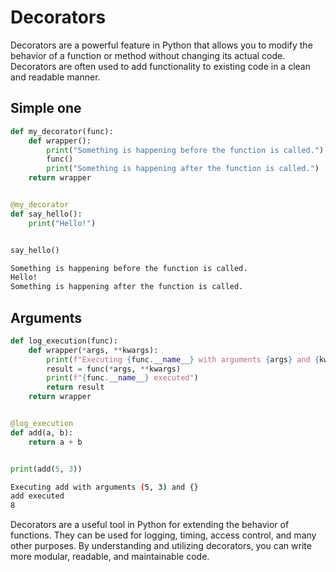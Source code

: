 # Decorators

Decorators are a powerful feature in Python that allows you to modify the behavior of a function or method without changing its actual code. Decorators are often used to add functionality to existing code in a clean and readable manner.

## Simple one

```py
def my_decorator(func):
    def wrapper():
        print("Something is happening before the function is called.")
        func()
        print("Something is happening after the function is called.")
    return wrapper


@my_decorator
def say_hello():
    print("Hello!")


say_hello()
```

```sh
Something is happening before the function is called.
Hello!
Something is happening after the function is called.
```

## Arguments

```py
def log_execution(func):
    def wrapper(*args, **kwargs):
        print(f"Executing {func.__name__} with arguments {args} and {kwargs}")
        result = func(*args, **kwargs)
        print(f"{func.__name__} executed")
        return result
    return wrapper


@log_execution
def add(a, b):
    return a + b


print(add(5, 3))
```

```sh
Executing add with arguments (5, 3) and {}
add executed
8
```

Decorators are a useful tool in Python for extending the behavior of functions. They can be used for logging, timing, access control, and many other purposes. By understanding and utilizing decorators, you can write more modular, readable, and maintainable code.
